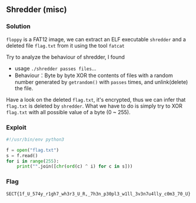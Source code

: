 ## Shredder (misc)

### Solution

`floppy` is a FAT12 image, we can extract an ELF executable `shredder` and a deleted file `flag.txt` from it using the tool `fatcat`

Try to analyze the behaviour of shredder, I found
* usage `./shredder passes files`...
* Behaviour：Byte by byte XOR the contents of files with a random number generated by `getrandom()` with `passes` times, and unlink(delete) the file.

Have a look on the deleted `flag.txt`, it's encrypted, thus we can infer that `flag.txt` is deleted by `shredder`. What we have to do is simply try to XOR `flag.txt` with all possible value of a byte (0 ~ 255).

### Exploit

```python
#!/usr/bin/env python3

f = open("flag.txt")
s = f.read()
for i in range(255):
    print("".join([chr(ord(c) ^ i) for c in s]))
```

### Flag

```
SECT{1f_U_574y_r1gh7_wh3r3_U_R,_7h3n_p30pl3_w1ll_3v3n7u4lly_c0m3_70_U}
```
